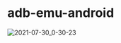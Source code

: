 # adb-emu-android
![2021-07-30_0-30-23](https://user-images.githubusercontent.com/6084576/127539447-71c853e9-f34d-4683-b5dd-742bbf9012f6.gif)
